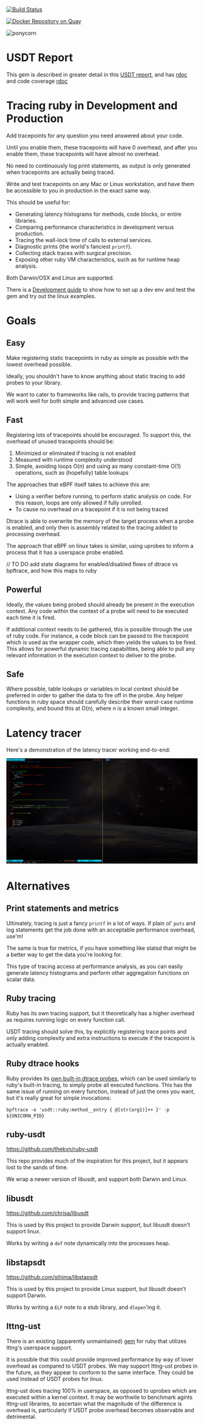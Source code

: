 [![Build Status](https://travis-ci.org/dalehamel/ruby-static-tracing.svg?branch=master)](https://travis-ci.org/dalehamel/ruby-static-tracing)

[![Docker Repository on Quay](https://quay.io/repository/dalehamel/ruby-static-tracing/status "Docker Repository on Quay")](https://quay.io/repository/dalehamel/ruby-static-tracing)

![ponycorn](http://www.brendangregg.com/blog/images/2015/pony_ebpf01_small.png)

# USDT Report

This gem is described in greater detail in this [USDT report](https://blog.srvthe.net/usdt-report-doc/), and has [rdoc](https://blog.srvthe.net/ruby-static-tracing/index.html) and code coverage [rdoc](https://blog.srvthe.net/ruby-static-tracing/coverage/index.html)

# Tracing ruby in Development and Production

Add tracepoints for any question you need answered about your code.

Until you enable them, these tracepoints will have 0 overhead, and after you enable them, these tracepoints will have almost no overhead.

No need to continuously log print statements, as output is only generated when tracepoints are actually being traced.

Write and test tracepoints on any Mac or Linux workstation, and have them be accessible to you in production in the exact same way.

This should be useful for:

* Generating latency histograms for methods, code blocks, or entire libraries.
* Comparing performance characteristics in development versus production.
* Tracing the wall-lock time of calls to external services.
* Diagnostic prints (the world's fanciest `printf`).
* Collecting stack traces with surgical precision.
* Exposing other ruby VM characteristics, such as for runtime heap analysis.

Both Darwin/OSX and Linux are supported.

There is a [Development guide](./DEVELOPMENT.md) to show how to set up a dev env and test the gem and try out the linux examples.

# Goals

## Easy

Make registering static tracepoints in ruby as simple as possible with the lowest overhead possible.

Ideally, you shouldn't have to know anything about static tracing to add probes to your library.

We want to cater to frameworks like rails, to provide tracing patterns that will work well for both simple and advanced use cases.

## Fast

Registering lots of tracepoints should be encouraged. To support this, the overhead of unused tracepoints should be:

1. Minimized or eliminated if tracing is not enabled
1. Measured with runtime complexity understood
1. Simple, avoiding loops O(n) and using as many constant-time O(1) operations, such as (hopefully) table lookups

The approaches that eBPF itself takes to achieve this are:

- Using a verifier before running, to perform static analysis on code. For this reason, loops are only allowed if fully unrolled.
- To cause no overhead on a tracepoint if it is not being traced

Dtrace is able to overwrite the memory of the target process when a probe is enabled, and only then is assembly related to the tracing added to processing overhead.

The approach that eBPF on linux takes is similar, using uprobes to inform a process that it has a userspace probe enabled.

// TO DO add state diagrams for enabled/disabled flows of dtrace vs bpftrace, and how this maps to ruby

## Powerful

Ideally, the values being probed should already be present in the execution context. Any code within the context of a probe will need to be executed each time it is fired. 

If additional context needs to be gathered, this is possible through the use of ruby code. For instance, a code block can be passed to the tracepoint which is used as the wrapper code, which then yields the values to be fired. This allows for powerful dynamic tracing capabilities, being able to pull any relevant information in the execution context to deliver to the probe.

## Safe

Where possible, table lookups or variables in local context should be preferred in order to gather the data to fire off in the probe. Any helper functions in ruby space should carefully describe their worst-case runtime complexity, and bound this at O(n), where n is a known small integer.

# Latency tracer

Here's a demonstration of the latency tracer working end-to-end:

![latencytracer.gif](./docs/latency_tracer.gif)

# Alternatives

## Print statements and metrics

Ultimately, tracing is just a fancy `printf` in a lot of ways. If plain ol' `puts` and log statements get the job done with an acceptable performance overhead, use'm!

The same is true for metrics, if you have something like statsd that might be a better way to get the data you're looking for.

This type of tracing access at performance analysis, as you can easily generate latency histograms and perform other aggregation functions on scalar data.

## Ruby tracing

Ruby has its own tracing support, but it  theoretically has a higher overhead as requires running logic on every function call.

USDT tracing should solve this, by explicitly registering trace points and only adding complexity and extra instructions to
execute if the tracepoint is actually enabled.

## Ruby dtrace hooks

Ruby provides its [own built-in dtrace probes](https://github.com/ruby/ruby/blob/4444025d16ae1a586eee6a0ac9bdd09e33833f3c/probes.d), which can be used similarly to ruby's built-in tracing, to simply probe all executed functions. This has the same issue of running on every function, instead of just the ones you want, but it's really great for simple invocations:

```
bpftrace -e 'usdt::ruby:method__entry { @[str(arg1)]++ }' -p ${UNICORN_PID}
```

## ruby-usdt

https://github.com/thekvn/ruby-usdt

This repo provides much of the inspiration for this project, but it appears lost to the sands of time.

We wrap a newer version of libusdt, and support both Darwin and Linux.

## libusdt

https://github.com/chrisa/libusdt

This is used by this project to provide Darwin support, but libusdt doesn't support linux.

Works by writing a `dof` note dynamically into the processes heap.

## libstapsdt

https://github.com/sthima/libstapsdt

This is used by this project to provide Linux support, but libusdt doesn't support Darwin.

Works by writing a `ELF` note to a stub library, and `dlopen`'ing it.

## lttng-ust

There is an existing (apparently unmaintained) [gem](https://github.com/riddochc/lttng-agent-ruby) for ruby that utilizes lttng's userspace support.

It is possible that this could provide improved performance by way of lover overhead as compared to USDT probes. We may support lttng-ust probes in the future,
as they appear to conform to the same interface. They could be used instead of USDT probes for linux.

lttng-ust does tracing 100% in userspace, as opposed to uprobes which are executed within a kernel context. It may be worthwile to benchmark agints lttng-ust libraries, to ascertain what the magnitude of the difference is overhead is, particularly if USDT probe overhead becomes observable and detrimental.
